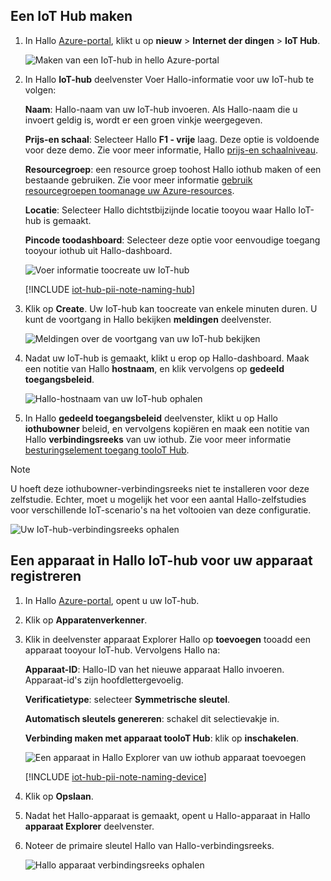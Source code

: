 ## <a name="create-an-iot-hub"></a>Een IoT Hub maken

1. In Hallo [Azure-portal](https://portal.azure.com/), klikt u op **nieuw** > **Internet der dingen** > **IoT Hub**.

   ![Maken van een IoT-hub in hello Azure-portal](../articles/iot-hub/media/iot-hub-create-hub-and-device/1_create-azure-iot-hub-portal.png)
2. In Hallo **IoT-hub** deelvenster Voer Hallo-informatie voor uw IoT-hub te volgen:

     **Naam**: Hallo-naam van uw IoT-hub invoeren. Als Hallo-naam die u invoert geldig is, wordt er een groen vinkje weergegeven.

     **Prijs-en schaal**: Selecteer Hallo **F1 - vrije** laag. Deze optie is voldoende voor deze demo. Zie voor meer informatie, Hallo [prijs-en schaalniveau](https://azure.microsoft.com/pricing/details/iot-hub/).

     **Resourcegroep**: een resource groep toohost Hallo iothub maken of een bestaande gebruiken. Zie voor meer informatie [gebruik resourcegroepen toomanage uw Azure-resources](../articles/azure-resource-manager/resource-group-portal.md).

     **Locatie**: Selecteer Hallo dichtstbijzijnde locatie tooyou waar Hallo IoT-hub is gemaakt.

     **Pincode toodashboard**: Selecteer deze optie voor eenvoudige toegang tooyour iothub uit Hallo-dashboard.

   ![Voer informatie toocreate uw IoT-hub](../articles/iot-hub/media/iot-hub-create-hub-and-device/2_fill-in-fields-for-azure-iot-hub-portal.png)

   [!INCLUDE [iot-hub-pii-note-naming-hub](iot-hub-pii-note-naming-hub.md)]

3. Klik op **Create**. Uw IoT-hub kan toocreate van enkele minuten duren. U kunt de voortgang in Hallo bekijken **meldingen** deelvenster.

   ![Meldingen over de voortgang van uw IoT-hub bekijken](../articles/iot-hub/media/iot-hub-create-hub-and-device/3_notification-azure-iot-hub-creation-progress-portal.png)

4. Nadat uw IoT-hub is gemaakt, klikt u erop op Hallo-dashboard. Maak een notitie van Hallo **hostnaam**, en klik vervolgens op **gedeeld toegangsbeleid**.

   ![Hallo-hostnaam van uw IoT-hub ophalen](../articles/iot-hub/media/iot-hub-create-hub-and-device/4_get-azure-iot-hub-hostname-portal.png)

5. In Hallo **gedeeld toegangsbeleid** deelvenster, klikt u op Hallo **iothubowner** beleid, en vervolgens kopiëren en maak een notitie van Hallo **verbindingsreeks** van uw iothub. Zie voor meer informatie [besturingselement toegang tooIoT Hub](../articles/iot-hub/iot-hub-devguide-security.md).

> [!NOTE] 
U hoeft deze iothubowner-verbindingsreeks niet te installeren voor deze zelfstudie. Echter, moet u mogelijk het voor een aantal Hallo-zelfstudies voor verschillende IoT-scenario's na het voltooien van deze configuratie.

   ![Uw IoT-hub-verbindingsreeks ophalen](../articles/iot-hub/media/iot-hub-create-hub-and-device/5_get-azure-iot-hub-connection-string-portal.png)

## <a name="register-a-device-in-hello-iot-hub-for-your-device"></a>Een apparaat in Hallo IoT-hub voor uw apparaat registreren

1. In Hallo [Azure-portal](https://portal.azure.com/), opent u uw IoT-hub.

2. Klik op **Apparatenverkenner**.
3. Klik in deelvenster apparaat Explorer Hallo op **toevoegen** tooadd een apparaat tooyour IoT-hub. Vervolgens Hallo na:

   **Apparaat-ID**: Hallo-ID van het nieuwe apparaat Hallo invoeren. Apparaat-id's zijn hoofdlettergevoelig.

   **Verificatietype**: selecteer **Symmetrische sleutel**.

   **Automatisch sleutels genereren**: schakel dit selectievakje in.

   **Verbinding maken met apparaat tooIoT Hub**: klik op **inschakelen**.

   ![Een apparaat in Hallo Explorer van uw iothub apparaat toevoegen](../articles/iot-hub/media/iot-hub-create-hub-and-device/6_add-device-in-azure-iot-hub-device-explorer-portal.png)

   [!INCLUDE [iot-hub-pii-note-naming-device](iot-hub-pii-note-naming-device.md)]

4. Klik op **Opslaan**.
5. Nadat het Hallo-apparaat is gemaakt, opent u Hallo-apparaat in Hallo **apparaat Explorer** deelvenster.
6. Noteer de primaire sleutel Hallo van Hallo-verbindingsreeks.

   ![Hallo apparaat verbindingsreeks ophalen](../articles/iot-hub/media/iot-hub-create-hub-and-device/7_get-device-connection-string-in-device-explorer-portal.png)
